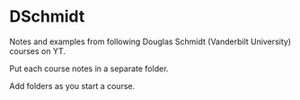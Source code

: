 # DSchmidt
Notes and examples from following Douglas Schmidt (Vanderbilt University) courses on YT.

Put each course notes in a separate folder.

Add folders as you start a course.
